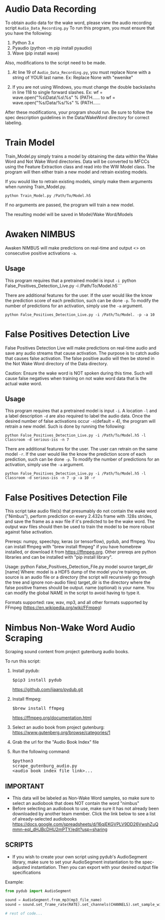 # Audio Data Recording

To obtain audio data for the wake word, please view the audio recording script ```Audio_Data_Recording.py```
To run this program, you must ensure that you have the following:

1. Python 3.x
2. Pyaudio (python -m pip install pyaudio)
3. Wave (pip install wave)

Also, modifications to the script need to be made. 

1. At line 19 of ```Audio_Data_Recording.py```, you must replace None with a string of YOUR last name. 
   Ex: Replace None with "ewenike"
  
2. If you are not using Windows, you must change the double backslashs in line 118 to single forward slashes.
   Ex: wf = wave.open("%s\\Data\\%s\\%s" % (PATH...... to wf = wave.open("%s/Data/%s/%s" % (PATH......
   
After these modifications, your program should run. Be sure to follow the spec description guidelines in the Data/WakeWord directory for correct labeling. 

# Train Model

Train_Model.py simply trains a model by obtaining the data within the Wake Word and Not Wake Word directories. Data will be converted to MFCCs using the Feature Extraction class and read into the WW Model class. The program will then either train a new model and retrain existing models.

If you would like to retrain existing models, simply make them arguments when running Train_Model.py. 

```python Train_Model.py /Path/To/Model.h5```

If no arguments are passed, the program will train a new model. 

The resulting model will be saved in Model/Wake Word/Models 

# Awaken NIMBUS

Awaken NIMBUS will make predictions on real-time and output <<nimbus>> on consecutive positive activations ```-a```.

## Usage

This program requires that a pretrained model is input ```-i
```python False_Positives_Detection_Live.py -i /Path/To/Model.h5``` 

There are additional features for the user. If the user would like the know the prediction score of each prediction, such can be done ```-p```. To modify the number of predictions for an activation, simply use the ```-a``` argument.

```python False_Positives_Detection_Live.py -i /Path/To/Model. -p -a 10 ```


# False Positives Detection Live

False Positives Detection Live will make predictions on real-time audio and save any audio streams that cause activation. The purpose is to catch audio that causes false activation. The false positive audio will then be stored in the Not Wake Word directory of the Data directory. 

Caution: Ensure the wake word is NOT spoken during this time. Such will cause false negatives when training on not wake word data that is the actual wake word.

## Usage

This program requires that a pretrained model is input ```-i```. A location ```-l``` and a label description ```-d``` are also required to label the audio data. Once the desired number of false activations occur ```-n```(default = 4), the program will retrain a new model. Such is done by running the following:

```python False_Positives_Detection_Live.py -i /Path/To/Model.h5 -l Classroom -d serious-iss -n 7``` 

There are additional features for the user. The user can retrain on the same model ```-r```. If the user would like the know the prediction score of each prediction, such can be done ```-p```. To modify the number of predictions for an activation, simply use the ```-a``` argument.

```python False_Positives_Detection_Live.py -i /Path/To/Model.h5 -l Classroom -d serious-iss -n 7 -p -a 10 -r```

# False Positives Detection File

This script take audio file(s) that presumably do not contain the wake word
("Nimbus"), perform prediction on every 2.432s frame with .128s strides, and
save the frame as a wav file if it's predicted to be the wake word. The output
wav files should then be used to train the model to be more robust against
false activation.

Prereqs: numpy, speechpy, keras (or tensorflow), pydub, and ffmpeg. You can
install ffmpeg with "brew install ffmpeg" if you have homebrew installed, or
download it from https://ffmpeg.org. Other prereqs are python libraries and can
be installed with "pip install library".

Usage:  python False_Positives_Detection_File.py model source target_dir [name]
Where:  model is a HDF5 dump of the model you're training on.
        source is an audio file or a directory (the script will recursively go
            through the tree and ignore non-audio files)
        target_dir is the directory where the false positive frames should be
            output.
        name (optional) is your name. You can modify the global NAME in the
            script to avoid having to type it.

Formats supported: raw, wav, mp3, and all other formats supported by FFmpeg
(https://en.wikipedia.org/wiki/FFmpeg)


# Nimbus Non-Wake Word Audio Scraping

Scraping sound content from project gutenburg audio books.

To run this script:
  1. Install pydub:   <pre>$pip3 install pydub</pre>      https://github.com/jiaaro/pydub.git

  2. Install ffmpeg:  <pre>$brew install ffmpeg</pre>    https://ffmpeg.org/documentation.html

  3. Select an audio book from project gutenburg:      https://www.gutenberg.org/browse/categories/1
  4. Grab the url for the "Audio Book Index" file
  5. Run the following command: <pre>$python3 scrape_gutenburg_audio.py <audio_book_index_file_link>...</pre>

  ## IMPORTANT
  - This data will be labeled as Non-Wake Word samples, so make sure to select an audiobook that does NOT contain the word "nimbus"
  - Before selecting an audiobook to use, make sure it has not already been downloaded by another team member.  Click the link below to see a list of already-selected audiobooks
  https://docs.google.com/spreadsheets/d/16qjEKGVPLV9DD26VwshZuQmmn-eqI_dHJBcDHU2mPTY/edit?usp=sharing

  ## SCRIPTS

  - If you wish to create your own script using pydub's AudioSegment library, make sure to set your AudioSegment instantiation to the spec-adjusted instantiation.  Then you can export with your desired output file specifications

  Example:
  ```python
  from pydub import AudioSegment

  sound = AudioSegment.from_mp3(mp3_file_name)
  sound = sound.set_frame_rate(RATE).set_channels(CHANNELS).set_sample_width(FORMAT)

  # rest of code...
  ```
